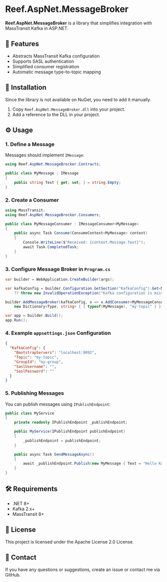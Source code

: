 # Reef.AspNet.MessageBroker

**Reef.AspNet.MessageBroker** is a library that simplifies integration with MassTransit Kafka in ASP.NET.

## 📌 Features
- Abstracts MassTransit Kafka configuration
- Supports SASL authentication
- Simplified consumer registration
- Automatic message type-to-topic mapping

## 🚀 Installation
Since the library is not available on NuGet, you need to add it manually.

1. Copy `Reef.AspNet.MessageBroker.dll` into your project.
2. Add a reference to the DLL in your project.

## ⚙️ Usage

### 1. Define a Message
Messages should implement `IMessage`:

```csharp
using Reef.AspNet.MessageBrocker.Contracts;

public class MyMessage : IMessage
{
    public string Text { get; set; } = string.Empty;
}
```

### 2. Create a Consumer

```csharp
using MassTransit;
using Reef.AspNet.MessageBrocker.Consumers;

public class MyMessageConsumer : IMessageConsumer<MyMessage>
{
    public async Task Consume(ConsumeContext<MyMessage> context)
    {
        Console.WriteLine($"Received: {context.Message.Text}");
        await Task.CompletedTask;
    }
}
```

### 3. Configure Message Broker in `Program.cs`

```csharp
var builder = WebApplication.CreateBuilder(args);

var kafkaConfig = builder.Configuration.GetSection("KafkaConfig").Get<MessageBrokerConfig>()
    ?? throw new InvalidOperationException("Kafka configuration is missing");

builder.AddMessageBroker(kafkaConfig, x => x.AddConsumer<MyMessageConsumer>(),
    new Dictionary<Type, string> { { typeof(MyMessage), "my-topic" } });

var app = builder.Build();
app.Run();
```

### 4. Example `appsettings.json` Configuration

```json
{
  "KafkaConfig": {
    "BootstrapServers": "localhost:9092",
    "Topic": "my-topic",
    "GroupId": "my-group",
    "SaslUsername": "",
    "SaslPassword": ""
  }
}
```

### 5. Publishing Messages
You can publish messages using `IPublishEndpoint`:

```csharp
public class MyService
{
    private readonly IPublishEndpoint _publishEndpoint;

    public MyService(IPublishEndpoint publishEndpoint)
    {
        _publishEndpoint = publishEndpoint;
    }

    public async Task SendMessageAsync()
    {
        await _publishEndpoint.Publish(new MyMessage { Text = "Hello Kafka!" });
    }
}
```

## 🛠 Requirements
- .NET 8+
- Kafka 2.x+
- MassTransit 8+

## 📜 License
This project is licensed under the Apache License 2.0 License.

## 📧 Contact
If you have any questions or suggestions, create an issue or contact me via GitHub.
